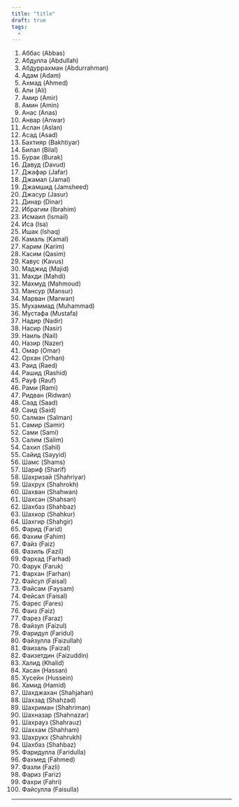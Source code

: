 ```yaml
---
title: "title"
draft: true
tags:
  - 
---
```

 1. Аббас (Abbas)  
2. Абдулла (Abdullah)  
3. Абдуррахман (Abdurrahman)  
4. Адам (Adam)  
5. Ахмад (Ahmed)  
6. Али (Ali)  
7. Амир (Amir)  
8. Амин (Amin)  
9. Анас (Anas)  
10. Анвар (Anwar)  
11. Аслан (Aslan)  
12. Асад (Asad)  
13. Бахтияр (Bakhtiyar)  
14. Билал (Bilal)  
15. Бурак (Burak)  
16. Давуд (Davud)  
17. Джафар (Jafar)  
18. Джамал (Jamal)  
19. Джамшид (Jamsheed)  
20. Джасур (Jasur)  
21. Динар (Dinar)  
22. Ибрагим (Ibrahim)  
23. Исмаил (Ismail)  
24. Иса (Isa)  
25. Ишак (Ishaq)  
26. Камаль (Kamal)  
27. Карим (Karim)  
28. Касим (Qasim)  
29. Кавус (Kavus)  
30. Маджид (Majid)  
31. Махди (Mahdi)  
32. Махмуд (Mahmoud)  
33. Мансур (Mansur)  
34. Марван (Marwan)  
35. Мухаммад (Muhammad)  
36. Мустафа (Mustafa)  
37. Надир (Nadir)  
38. Насир (Nasir)  
39. Наиль (Nail)  
40. Назир (Nazer)  
41. Омар (Omar)  
42. Орхан (Orhan)  
43. Раид (Raed)  
44. Рашид (Rashid)  
45. Рауф (Rauf)  
46. Рами (Rami)  
47. Ридван (Ridwan)  
48. Саад (Saad)  
49. Саид (Said)  
50. Салман (Salman)  
51. Самир (Samir)  
52. Сами (Sami)  
53. Салим (Salim)  
54. Сахил (Sahil)  
55. Сайид (Sayyid)  
56. Шамс (Shams)  
57. Шариф (Sharif)  
58. Шахризай (Shahriyar)  
59. Шахрух (Shahrokh)  
60. Шахван (Shahwan)  
61. Шахсан (Shahsan)  
62. Шахбаз (Shahbaz)  
63. Шахкор (Shahkur)  
64. Шахгир (Shahgir)  
65. Фарид (Farid)  
66. Фахим (Fahim)  
67. Файз (Faiz)  
68. Фазиль (Fazil)  
69. Фархад (Farhad)  
70. Фарук (Faruk)  
71. Фархан (Farhan)  
72. Файсул (Faisal)  
73. Файсам (Faysam)  
74. Фейсал (Faisal)  
75. Фарес (Fares)  
76. Фаиз (Faiz)  
77. Фарез (Faraz)  
78. Файзул (Faizul)  
79. Фаридул (Faridul)  
80. Файзулла (Faizullah)  
81. Фаизаль (Faizal)  
82. Фаизетдин (Faizuddin)  
83. Халид (Khalid)  
84. Хасан (Hassan)  
85. Хусейн (Hussein)  
86. Хамид (Hamid)  
87. Шахджахан (Shahjahan)  
88. Шахзад (Shahzad)  
89. Шахриман (Shahriman)  
90. Шахназар (Shahnazar)  
91. Шахрауз (Shahrauz)  
92. Шаххам (Shahham)  
93. Шахрукх (Shahrukh)  
94. Шахбаз (Shahbaz)  
95. Фаридулла (Faridulla)  
96. Фахмед (Fahmed)  
97. Фазли (Fazli)  
98. Фариз (Fariz)  
99. Фахри (Fahri)  
100. Файсулла (Faisulla)  

---
